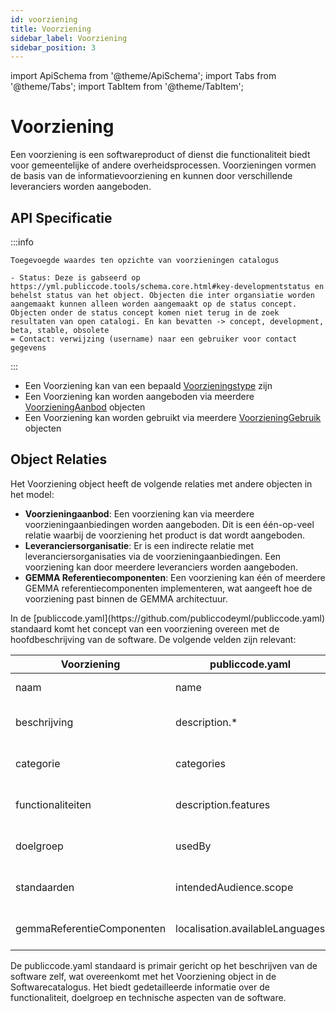 ```yaml
---
id: voorziening
title: Voorziening
sidebar_label: Voorziening
sidebar_position: 3
---
```


import ApiSchema from '@theme/ApiSchema';
import Tabs from '@theme/Tabs';
import TabItem from '@theme/TabItem';

# Voorziening

Een voorziening is een softwareproduct of dienst die functionaliteit biedt voor gemeentelijke of andere overheidsprocessen. Voorzieningen vormen de basis van de informatievoorziening en kunnen door verschillende leveranciers worden aangeboden.

## API Specificatie
<Tabs>
  <TabItem value="specificaties" label="Specificaties" default>
  :::info 
  
    Toegevoegde waardes ten opzichte van voorzieningen catalogus

    - Status: Deze is gabseerd op https://yml.publiccode.tools/schema.core.html#key-developmentstatus en behelst status van het object. Objecten die inter organsiatie worden aangemaakt kunnen alleen worden aangemaakt op de status concept. Objecten onder de status concept komen niet terug in de zoek resultaten van open catalogi. En kan bevatten -> concept, development, beta, stable, obsolete
    = Contact: verwijzing (username) naar een gebruiker voor contact gegevens
  :::
    <ApiSchema id="gemma" pointer="#/components/schemas/Voorziening" />
  </TabItem>
  <TabItem value="relaties" label="Relaties">
  - Een Voorziening kan van een bepaald [Voorzieningstype](./voorzieningstype) zijn
  - Een Voorziening kan worden aangeboden via meerdere [VoorzieningAanbod](./voorzieningaanbod) objecten
  - Een Voorziening kan worden gebruikt via meerdere [VoorzieningGebruik](./voorzieninggebruik) objecten

  ## Object Relaties

  Het Voorziening object heeft de volgende relaties met andere objecten in het model:

  - **Voorzieningaanbod**: Een voorziening kan via meerdere voorzieningaanbiedingen worden aangeboden. Dit is een één-op-veel relatie waarbij de voorziening het product is dat wordt aangeboden.
  - **Leveranciersorganisatie**: Er is een indirecte relatie met leveranciersorganisaties via de voorzieningaanbiedingen. Een voorziening kan door meerdere leveranciers worden aangeboden.
  - **GEMMA Referentiecomponenten**: Een voorziening kan één of meerdere GEMMA referentiecomponenten implementeren, wat aangeeft hoe de voorziening past binnen de GEMMA architectuur.
  </TabItem>
  <TabItem value="publicCode" label="PublicCode">
  In de [publiccode.yaml](https://github.com/publiccodeyml/publiccode.yaml) standaard komt het concept van een voorziening overeen met de hoofdbeschrijving van de software. De volgende velden zijn relevant:

  | Voorziening | publiccode.yaml | Beschrijving |
  |-------------|-----------------|--------------|
  | naam | name | Naam van de software |
  | beschrijving | description.* | Beschrijving van de software in verschillende talen |
  | categorie | categories | Categorieën waartoe de software behoort |
  | functionaliteiten | description.features | Functionaliteiten die de software biedt |
  | doelgroep | usedBy | Organisaties die de software gebruiken |
  | standaarden | intendedAudience.scope | Beoogde gebruikers en toepassingsgebied |
  | gemmaReferentieComponenten | localisation.availableLanguages | Ondersteunde talen en lokalisaties |

  De publiccode.yaml standaard is primair gericht op het beschrijven van de software zelf, wat overeenkomt met het Voorziening object in de Softwarecatalogus. Het biedt gedetailleerde informatie over de functionaliteit, doelgroep en technische aspecten van de software. 
  </TabItem>
</Tabs>
